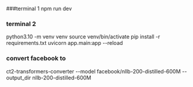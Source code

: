 
###terminal 1
npm run dev

### terminal 2
python3.10 -m venv venv
source venv/bin/activate
pip install -r requirements.txt
uvicorn app.main:app --reload

### convert facebook to 


ct2-transformers-converter --model facebook/nllb-200-distilled-600M --output_dir nllb-200-distilled-600M
